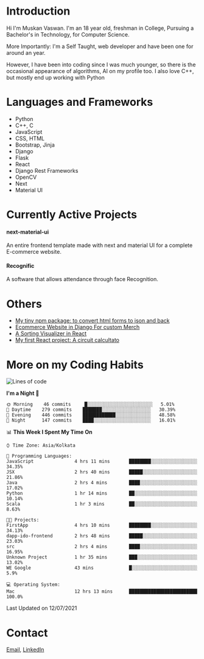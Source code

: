 <!-- - I’m currently working on:
&nbsp;&nbsp;&nbsp;&nbsp;&nbsp;&nbsp; *Circuits*[https://muskanvaswan.github.io/circuits] which, as the name suggests,  is a calculator for solving circuits with ease. This is my first React project
#### I’m currently learning : 
&nbsp;&nbsp;&nbsp;&nbsp;&nbsp;&nbsp; React.js
#### Ask me about:
&nbsp;&nbsp;&nbsp;&nbsp;&nbsp;&nbsp; Anything
#### How to reach me:
&nbsp;&nbsp;&nbsp;&nbsp;&nbsp;&nbsp; Email[mailto:muskanvaswan@gmail.com] LinkedIn[https://www.linkedin.com/in/muskan-vaswan?lipi=urn%3Ali%3Apage%3Ad_flagship3_profile_view_base_contact_details%3B%2FQpdlv5fQ12Ru4DkW2TysA%3D%3D]
#### Pronouns:
&nbsp;&nbsp;&nbsp;&nbsp;&nbsp;&nbsp; Her -->

# Introduction
Hi I'm Muskan Vaswan.
I'm an 18 year old,
freshman in College,
Pursuing a Bachelor's in Technology, for Computer Science.

More Importantly: I'm a Self Taught, web developer and have been one for around an year.

However, I have been into coding since I was much younger, so there is the occasional appearance of algorithms, AI on my profile too. I also love C++, but mostly end up working with Python


# Languages and Frameworks

- Python
- C++, C
- JavaScript
- CSS, HTML 
- Bootstrap, Jinja
- Django
- Flask
- React 
- Django Rest Frameworks
- OpenCV
- Next
- Material UI

# Currently Active Projects

#### next-material-ui
An entire frontend template made with next and material UI for a complete E-commerce website.

#### Recognific
A software that allows attendance through face Recognition.

# Others
- [My tiny npm package: to convert html forms to json and back](https://www.npmjs.com/package/forms-dynamically)
- [Ecommerce Website in Django For custom Merch](https://merch-commerce.herokuapp.com/)
- [A Sorting Visualizer in React](https://muskanvaswan.github.io/SortingVisualizer/)
- [My first React project: A circuit calcultato](https://muskanvaswan.github.io/circuits)

# More on my Coding Habits

<!--START_SECTION:waka-->
![Lines of code](https://img.shields.io/badge/From%20Hello%20World%20I%27ve%20Written-392121%20lines%20of%20code-blue)

**I'm a Night 🦉** 

```text
🌞 Morning    46 commits     █░░░░░░░░░░░░░░░░░░░░░░░░   5.01% 
🌆 Daytime    279 commits    ███████░░░░░░░░░░░░░░░░░░   30.39% 
🌃 Evening    446 commits    ████████████░░░░░░░░░░░░░   48.58% 
🌙 Night      147 commits    ████░░░░░░░░░░░░░░░░░░░░░   16.01%

```


📊 **This Week I Spent My Time On** 

```text
⌚︎ Time Zone: Asia/Kolkata

💬 Programming Languages: 
JavaScript               4 hrs 11 mins       ████████░░░░░░░░░░░░░░░░░   34.35% 
JSX                      2 hrs 40 mins       █████░░░░░░░░░░░░░░░░░░░░   21.86% 
Java                     2 hrs 4 mins        ████░░░░░░░░░░░░░░░░░░░░░   17.02% 
Python                   1 hr 14 mins        ██░░░░░░░░░░░░░░░░░░░░░░░   10.14% 
Scala                    1 hr 3 mins         ██░░░░░░░░░░░░░░░░░░░░░░░   8.63%

🐱‍💻 Projects: 
FirstApp                 4 hrs 10 mins       ████████░░░░░░░░░░░░░░░░░   34.13% 
dapp-ido-frontend        2 hrs 48 mins       █████░░░░░░░░░░░░░░░░░░░░   23.03% 
src                      2 hrs 4 mins        ████░░░░░░░░░░░░░░░░░░░░░   16.95% 
Unknown Project          1 hr 35 mins        ███░░░░░░░░░░░░░░░░░░░░░░   13.02% 
WE Google                43 mins             █░░░░░░░░░░░░░░░░░░░░░░░░   5.9%

💻 Operating System: 
Mac                      12 hrs 13 mins      █████████████████████████   100.0%

```


 Last Updated on 12/07/2021
<!--END_SECTION:waka-->

# Contact

[Email](mailto:muskanvaswan@gmail.com), [LinkedIn](https://www.linkedin.com/in/muskan-vaswan?lipi=urn%3Ali%3Apage%3Ad_flagship3_profile_view_base_contact_details%3B%2FQpdlv5fQ12Ru4DkW2TysA%3D%3D)



